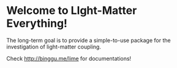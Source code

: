 # Welcome to LIght-Matter Everything!

The long-term goal is to provide a simple-to-use package for the investigation of light-matter coupling. 

Check http://binggu.me/lime for documentations! 





